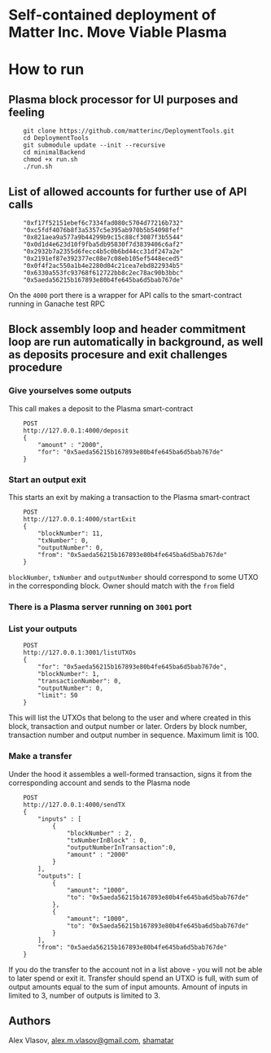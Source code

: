 # Self-contained deployment of Matter Inc. Move Viable Plasma

# How to run 

## Plasma block processor for UI purposes and feeling
```
    git clone https://github.com/matterinc/DeploymentTools.git
    cd DeploymentTools
    git submodule update --init --recursive
    cd minimalBackend
    chmod +x run.sh
    ./run.sh
```

## List of allowed accounts for further use of API calls

```
    "0xf17f52151ebef6c7334fad080c5704d77216b732"
    "0xc5fdf4076b8f3a5357c5e395ab970b5b54098fef"
    "0x821aea9a577a9b44299b9c15c88cf3087f3b5544"
    "0x0d1d4e623d10f9fba5db95830f7d3839406c6af2"
    "0x2932b7a2355d6fecc4b5c0b6bd44cc31df247a2e"
    "0x2191ef87e392377ec08e7c08eb105ef5448eced5"
    "0x0f4f2ac550a1b4e2280d04c21cea7ebd822934b5"
    "0x6330a553fc93768f612722bb8c2ec78ac90b3bbc"
    "0x5aeda56215b167893e80b4fe645ba6d5bab767de"
```

On the `4000` port there is a wrapper for API calls to the smart-contract running in Ganache test RPC

## Block assembly loop and header commitment loop are run automatically in background, as well as deposits procesure and exit challenges procedure

### Give yourselves some outputs

This call makes a deposit to the Plasma smart-contract

```
    POST
    http://127.0.0.1:4000/deposit
    {
        "amount" : "2000",
        "for": "0x5aeda56215b167893e80b4fe645ba6d5bab767de"
    }
```

### Start an output exit

This starts an exit by making a transaction to the Plasma smart-contract

```
    POST
    http://127.0.0.1:4000/startExit
    {
        "blockNumber": 11,
        "txNumber": 0,
        "outputNumber": 0,
        "from": "0x5aeda56215b167893e80b4fe645ba6d5bab767de"
    }
```

`blockNumber`, `txNumber` and `outputNumber` should correspond to some UTXO in the corresponding block. Owner should match with the `from` field

### There is a Plasma server running on `3001` port

### List your outputs
```
    POST
    http://127.0.0.1:3001/listUTXOs
    {
        "for": "0x5aeda56215b167893e80b4fe645ba6d5bab767de",
        "blockNumber": 1, 
        "transactionNumber": 0, 
        "outputNumber": 0,
        "limit": 50
    }
```

This will list the UTXOs that belong to the user and where created in this block, transaction and output number or later. Orders by block number, transaction number and output number in sequence. Maximum limit is 100.

### Make a transfer

Under the hood it assembles a well-formed transaction, signs it from the corresponding account and sends to the Plasma node

```
    POST
    http://127.0.0.1:4000/sendTX
    {
        "inputs" : [
            {
                "blockNumber" : 2,
                "txNumberInBlock" : 0,
                "outputNumberInTransaction":0,
                "amount" : "2000"
            }
        ],
        "outputs": [
            {
                "amount": "1000",
                "to": "0x5aeda56215b167893e80b4fe645ba6d5bab767de"
            },
            {
                "amount": "1000",
                "to": "0x5aeda56215b167893e80b4fe645ba6d5bab767de"
            }
        ],
        "from": "0x5aeda56215b167893e80b4fe645ba6d5bab767de"
    }
```

If you do the transfer to the account not in a list above - you will not be able to later spend or exit it. Transfer should spend an UTXO is full, with sum of output amounts equal to the sum of input amounts. Amount of inputs in limited to 3, number of outputs is limited to 3.

## Authors

Alex Vlasov, alex.m.vlasov@gmail.com, [shamatar](https://github.com/shamatar)
